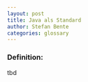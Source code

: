 ```yaml
---
layout: post
title: Java als Standard
author: Stefan Bente
categories: glossary
---
```


### Definition:
tbd
